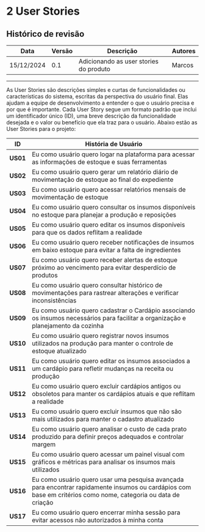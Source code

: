 # **2 User Stories**

## Histórico de revisão

|Data      |Versão    |Descrição                                |Autores|
|----------|----------|-----------------------------------------|-------|
|15/12/2024|0.1       |Adicionando as user stories do produto   |Marcos |

------------

As User Stories são descrições simples e curtas de funcionalidades ou características do sistema, escritas da perspectiva do usuário final. Elas ajudam a equipe de desenvolvimento a entender o que o usuário precisa e por que é importante. Cada User Story segue um formato padrão que inclui um identificador único (ID), uma breve descrição da funcionalidade desejada e o valor ou benefício que ela traz para o usuário. Abaixo estão as User Stories para o projeto:

| **ID**  | **História de Usuário**                                                                 |
|---------|-----------------------------------------------------------------------------------------|
| **US01**| Eu como usuário quero logar na plataforma para acessar as informações de estoque e suas ferramentas |
| **US02**| Eu como usuário quero gerar um relatório diário de movimentação de estoque ao final do expediente |
| **US03**| Eu como usuário quero acessar relatórios mensais de movimentação de estoque              |
| **US04**| Eu como usuário quero consultar os insumos disponíveis no estoque para planejar a produção e reposições |
| **US05**| Eu como usuário quero editar os insumos disponíveis para que os dados reflitam a realidade |
| **US06**| Eu como usuário quero receber notificações de insumos em baixo estoque para evitar a falta de ingredientes |
| **US07**| Eu como usuário quero receber alertas de estoque próximo ao vencimento para evitar desperdício de produtos |
| **US08**| Eu como usuário quero consultar histórico de movimentações para rastrear alterações e verificar inconsistências |
| **US09**| Eu como usuário quero cadastrar o Cardápio associando os insumos necessários para facilitar a organização e planejamento da cozinha |
| **US10**| Eu como usuário quero registrar novos insumos utilizados na produção para manter o controle de estoque atualizado |
| **US11**| Eu como usuário quero editar os insumos associados a um cardápio para refletir mudanças na receita ou produção |
| **US12**| Eu como usuário quero excluir cardápios antigos ou obsoletos para manter os cardápios atuais e que reflitam a realidade |
| **US13**| Eu como usuário quero excluir insumos que não são mais utilizados para manter o cadastro atualizado |
| **US14**| Eu como usuário quero analisar o custo de cada prato produzido para definir preços adequados e controlar margem |
| **US15**| Eu como usuário quero acessar um painel visual com gráficos e métricas para analisar os insumos mais utilizados|
| **US16**| Eu como usuário quero usar uma pesquisa avançada para encontrar rapidamente insumos ou cardápios com base em critérios como nome, categoria ou data de criação |
| **US17**| Eu como usuário quero encerrar minha sessão para evitar acessos não autorizados à minha conta |
